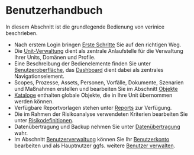 # Benutzerhandbuch

In diesem Abschnitt ist die grundlegende Bedienung von verinice beschrieben.

* Nach erstem Login bringen [Erste Schritte](./welcome) Sie auf den richtigen Weg.
* Die [Unit-Verwaltung](./unit-management) dient als zentrale Anlaufstelle für die Verwaltung Ihrer Units, Domänen und Profile.
* Eine Beschreibung der Bedienelemente finden Sie unter [Benutzeroberfläche](./user-interface), das [Dashboard](./user-interface#dashboard) dient dabei als zentrales Navigationselement.
* Scopes, Prozesse, Assets, Personen, Vorfälle, Dokumente, Szenarien und Maßnahmen erstellen und bearbeiten Sie im Abschnitt [Objekte](./objects)
* [Kataloge](./catalogs) enthalten globale Objekte, die in Ihre Unit übernommen werden können.
* Verfügbare Reportvorlagen stehen unter [Reports](./reports) zur Verfügung.
* Die im Rahmen der Risikoanalyse verwendeten Kriterien bearbeiten Sie unter [Risikodefinitionen](./risk-definition).
* Datenübertragung und Backup nehmen Sie unter [Datenübertragung](./data-transfer) wahr.
* Im Abschnitt [Benutzerverwaltung](./accounts.md) können Sie Ihr [Benutzerkonto](./accounts#benutzerkonto-bearbeiten) bearbeiten und als Hauptnutzer ggfs. weitere [Benutzer verwalten](./accounts#benutzerverwaltung-1).
